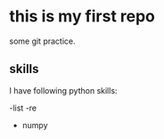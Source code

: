 # this is my first repo

some git practice.

## skills
I have following python skills:

-list 
-re
- numpy
 
